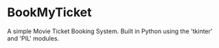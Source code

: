 # BookMyTicket
A simple Movie Ticket Booking System.
Built in Python using the 'tkinter' and 'PIL' modules.
